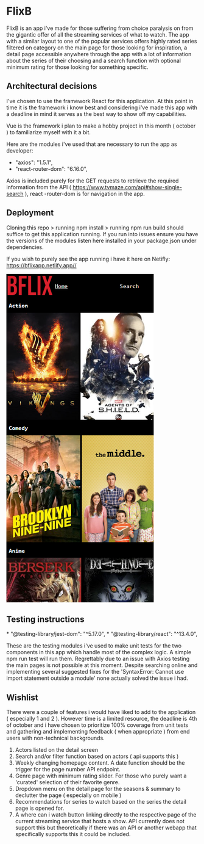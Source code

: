 <h1>FlixB</h1> 
FlixB is an app i've made for those suffering from choice paralysis on from the gigantic offer of all the streaming services of what to watch. The app with a similar layout to one of the popular services offers highly rated series filtered on category on the main page for those looking for inspiration, a detail page accessible anywhere through the app with a lot of information about the series of their choosing and a search function with optional minimum rating for those looking for something specific.

<h2>Architectural decisions</h2>
I've chosen to use the framework React for this application. At this point in time it is the framework i know best and considering i've made this app with a deadline in mind it serves as the best way to show off my capabilities.

Vue is the framework i plan to make a hobby project in this month ( october ) to familiarize myself with it a bit. 

Here are the modules i've used that are necessary to run the app as developer:

* "axios": "1.5.1",
* "react-router-dom": "6.16.0",

Axios is included purely for the GET requests to retrieve the required information from the API ( https://www.tvmaze.com/api#show-single-search ), react -router-dom is for navigation in the app. 

<h2>Deployment</h2>
Cloning this repo > running npm install > running npm run build should suffice to get this application running.
If you run into issues ensure you have the versions of the modules listen here installed in your package.json under dependencies.

If you wish to purely see the app running i have it here on Netifly: https://bflixapp.netlify.app// 

![src](/src/assets/pictures/Example%20FlixB.PNG)

<h2>Testing instructions</h2>
* "@testing-library/jest-dom": "^5.17.0",
* "@testing-library/react": "^13.4.0",

These are the testing modules i've used to make unit tests for the two components in this app which handle most of the complex logic. A simple npm run test will run them. Regrettably due to an issue with Axios testing the main pages is not possible at this moment. Despite searching online and implementing several suggested fixes for the 'SyntaxError: Cannot use import statement outside a module' none actually solved the issue i had.


<h2>Wishlist</h2>
There were a couple of features i would have liked to add to the application ( especially 1 and 2 ). However time is a limited resource, the deadline is 4th of october and i have chosen to prioritize 100% coverage from unit tests and gathering and implementing feedback ( when appropriate ) from end users with non-technical backgrounds.  

1. Actors listed on the detail screen
2. Search and/or filter function based on actors ( api supports this )
3. Weekly changing homepage content. A date function should be the trigger for the page number API endpoint.
4. Genre page with minimum rating slider. For those who purely want a 'curated' selection of their favorite genre.
5. Dropdown menu on the detail page for the seasons & summary to declutter the page ( especially on mobile )
6. Recommendations for series to watch based on the series the detail page is opened for.
7. A where can i watch button linking directly to the respective page of the current streaming service that hosts a show. API currently does not support this but theoretically if there was an API or another webapp that specifically supports this it could be included.